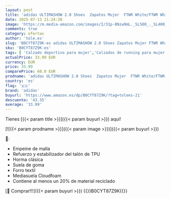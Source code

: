 ```yaml
---
layout: post
title: 'adidas ULTIMASHOW 2.0 Shoes  Zapatos Mujer  FTWR White/FTWR White/Grey Two  42 2/3 EU'
date: 2025-07-13 21:24:20
image: 'https://m.media-amazon.com/images/I/31p-8Nzw9mL._SL500_._SL400_.jpg'
comments: true
category: ofertas
author: 'tole.es'
slug: 'B0CYT87Z9K-es adidas ULTIMASHOW 2.0 Shoes Zapatos Mujer FTWR White/FTWR...'
sku: 'B0CYT87Z9K-es'
tags: [ 'Calzado deportivo para mujer','Calzados de running para mujer','Calzados para correr en asfalto para mujer','Moda','Moda Mujer','Zapatillas deportivas y de moda para mujer','Zapatos para mujer','adidas','zapatos','🇪🇸', ]
actualPrice: 33.99 EUR
currency: EUR
price: 33.99
comparePrice: 60.0 EUR
prodname: 'adidas ULTIMASHOW 2.0 Shoes  Zapatos Mujer  FTWR White/FTWR White/Grey Two  42 2/3 EU'
country: 'es'
flag: '🇪🇸'
brand: 'adidas'
buyurl: 'https://www.amazon.es/dp/B0CYT87Z9K/?tag=tolees-21'
descuento: '43.35'
average: '33.99'
---
```


Tienes [{{< param title >}}]({{< param buyurl >}}) aqui!

[![{{< param prodname >}}]({{< param image >}})]({{< param buyurl >}})

🔎:

- Empeine de malla
- Refuerzo y estabilizador del talón de TPU
- Horma clásica
- Suela de goma
- Forro textil
- Mediasuela Cloudfoam
- Contiene al menos un 20% de material reciclado

[🛒 Comprar!!!]({{< param buyurl >}})
{{<world>}}B0CYT87Z9K{{</world>}}

